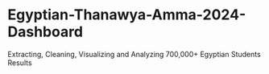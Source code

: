 # Egyptian-Thanawya-Amma-2024-Dashboard
Extracting, Cleaning, Visualizing and Analyzing 700,000+  Egyptian Students Results
